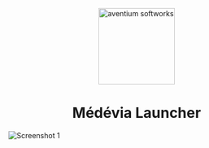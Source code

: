 <p align="center"><img src="https://media.discordapp.net/attachments/977836321789866014/1066411441005011035/logo_128.png" width="150px" height="150px" alt="aventium softworks"></p>

<h1 align="center">Médévia Launcher</h1>

<p align="center"></p>

![Screenshot 1](https://media.discordapp.net/attachments/977836321789866014/1066411222246895756/cFouV9.webp?width=1060&height=662)
